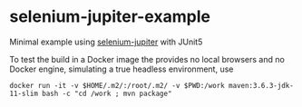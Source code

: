 # selenium-jupiter-example
Minimal example using [selenium-jupiter](https://github.com/bonigarcia/selenium-jupiter) with JUnit5

To test the build in a Docker image the provides no local browsers and no
Docker engine, simulating a true headless environment, use

    docker run -it -v $HOME/.m2/:/root/.m2/ -v $PWD:/work maven:3.6.3-jdk-11-slim bash -c "cd /work ; mvn package"
